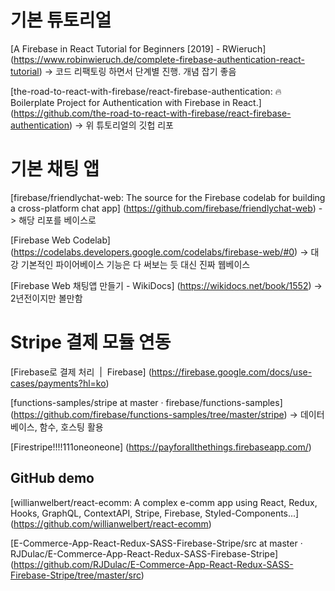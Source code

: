 # 기본 튜토리얼
[A Firebase in React Tutorial for Beginners [2019] - RWieruch] (https://www.robinwieruch.de/complete-firebase-authentication-react-tutorial)
-> 코드 리팩토링 하면서 단계별 진행. 개념 잡기 좋음

[the-road-to-react-with-firebase/react-firebase-authentication: 🔥Boilerplate Project for Authentication with Firebase in React.] (https://github.com/the-road-to-react-with-firebase/react-firebase-authentication)
-> 위 튜토리얼의 깃헙 리포


# 기본 채팅 앱
[firebase/friendlychat-web: The source for the Firebase codelab for building a cross-platform chat app] (https://github.com/firebase/friendlychat-web)
-> 해당 리포를 베이스로

[Firebase Web Codelab] (https://codelabs.developers.google.com/codelabs/firebase-web/#0)
-> 대강 기본적인 파이어베이스 기능은 다 써보는 듯 대신 진짜 웹베이스

[Firebase Web 채팅앱 만들기 - WikiDocs] (https://wikidocs.net/book/1552)
-> 2년전이지만 볼만함


# Stripe 결제 모듈 연동
[Firebase로 결제 처리  |  Firebase] (https://firebase.google.com/docs/use-cases/payments?hl=ko)

[functions-samples/stripe at master · firebase/functions-samples] (https://github.com/firebase/functions-samples/tree/master/stripe)
-> 데이터베이스, 함수, 호스팅 활용

[Firestripe!!!!111oneoneone] (https://payforallthethings.firebaseapp.com/)


## GitHub demo
[willianwelbert/react-ecomm: A complex e-comm app using React, Redux, Hooks, GraphQL, ContextAPI, Stripe, Firebase, Styled-Components...] (https://github.com/willianwelbert/react-ecomm)

[E-Commerce-App-React-Redux-SASS-Firebase-Stripe/src at master · RJDulac/E-Commerce-App-React-Redux-SASS-Firebase-Stripe] (https://github.com/RJDulac/E-Commerce-App-React-Redux-SASS-Firebase-Stripe/tree/master/src)

